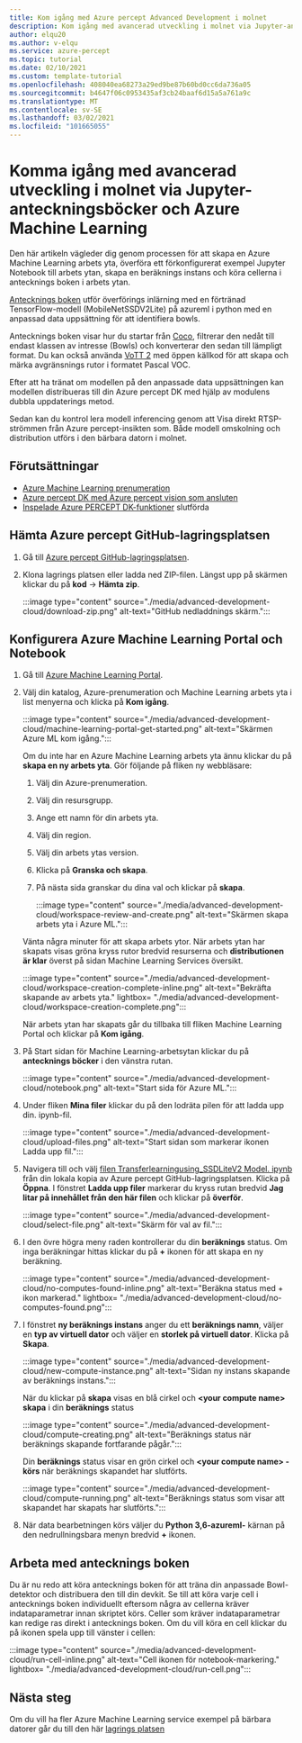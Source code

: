 ```yaml
---
title: Kom igång med Azure percept Advanced Development i molnet
description: Kom igång med avancerad utveckling i molnet via Jupyter-anteckningsböcker och Azure Machine Learning
author: elqu20
ms.author: v-elqu
ms.service: azure-percept
ms.topic: tutorial
ms.date: 02/10/2021
ms.custom: template-tutorial
ms.openlocfilehash: 408040ea68273a29ed9be87b60bd0cc6da736a05
ms.sourcegitcommit: b4647f06c0953435af3cb24baaf6d15a5a761a9c
ms.translationtype: MT
ms.contentlocale: sv-SE
ms.lasthandoff: 03/02/2021
ms.locfileid: "101665055"
---
```

# <a name="getting-started-with-advanced-development-in-the-cloud-via-jupyter-notebooks-and-azure-machine-learning"></a>Komma igång med avancerad utveckling i molnet via Jupyter-anteckningsböcker och Azure Machine Learning

Den här artikeln vägleder dig genom processen för att skapa en Azure Machine Learning arbets yta, överföra ett förkonfigurerat exempel Jupyter Notebook till arbets ytan, skapa en beräknings instans och köra cellerna i antecknings boken i arbets ytan.

[Antecknings boken](https://github.com/microsoft/Project-Santa-Cruz-Private-Preview/blob/main/Sample-Scripts-and-Notebooks/Official/Machine%20Learning%20Notebooks/Transferlearningusing_SSDLiteV2%20Model.ipynb) utför överförings inlärning med en förtränad TensorFlow-modell (MobileNetSSDV2Lite) på azureml i python med en anpassad data uppsättning för att identifiera bowls.

Antecknings boken visar hur du startar från [Coco](https://cocodataset.org/#home), filtrerar den nedåt till endast klassen av intresse (Bowls) och konverterar den sedan till lämpligt format. Du kan också använda [VoTT 2](https://github.com/microsoft/VoTT) med öppen källkod för att skapa och märka avgränsnings rutor i formatet Pascal VOC.

Efter att ha tränat om modellen på den anpassade data uppsättningen kan modellen distribueras till din Azure percept DK med hjälp av modulens dubbla uppdaterings metod.

Sedan kan du kontrol lera modell inferencing genom att Visa direkt RTSP-strömmen från Azure percept-insikten som. Både modell omskolning och distribution utförs i den bärbara datorn i molnet.

## <a name="prerequisites"></a>Förutsättningar

- [Azure Machine Learning prenumeration](https://azure.microsoft.com/free/services/machine-learning/)
- [Azure percept DK med Azure percept vision som ansluten](./overview-azure-percept-dk.md)
- [Inspelade Azure PERCEPT DK-funktioner](./quickstart-percept-dk-set-up.md) slutförda

## <a name="download-azure-percept-github-repository"></a>Hämta Azure percept GitHub-lagringsplatsen

1. Gå till [Azure percept GitHub-lagringsplatsen](https://github.com/microsoft/Project-Santa-Cruz-Private-Preview).

1. Klona lagrings platsen eller ladda ned ZIP-filen. Längst upp på skärmen klickar du på **kod**  ->  **Hämta zip**.

    :::image type="content" source="./media/advanced-development-cloud/download-zip.png" alt-text="GitHub nedladdnings skärm.":::

## <a name="set-up-azure-machine-learning-portal-and-notebook"></a>Konfigurera Azure Machine Learning Portal och Notebook

1. Gå till [Azure Machine Learning Portal](https://ml.azure.com).

1. Välj din katalog, Azure-prenumeration och Machine Learning arbets yta i list menyerna och klicka på **Kom igång**.

    :::image type="content" source="./media/advanced-development-cloud/machine-learning-portal-get-started.png" alt-text="Skärmen Azure ML kom igång.":::

    Om du inte har en Azure Machine Learning arbets yta ännu klickar du på **skapa en ny arbets yta**. Gör följande på fliken ny webbläsare:

    1. Välj din Azure-prenumeration.
    1. Välj din resursgrupp.
    1. Ange ett namn för din arbets yta.
    1. Välj din region.
    1. Välj din arbets ytas version.
    1. Klicka på **Granska och skapa**.
    1. På nästa sida granskar du dina val och klickar på **skapa**.

        :::image type="content" source="./media/advanced-development-cloud/workspace-review-and-create.png" alt-text="Skärmen skapa arbets yta i Azure ML.":::

    Vänta några minuter för att skapa arbets ytor. När arbets ytan har skapats visas gröna kryss rutor bredvid resurserna och **distributionen är klar** överst på sidan Machine Learning Services översikt.

    :::image type="content" source="./media/advanced-development-cloud/workspace-creation-complete-inline.png" alt-text="Bekräfta skapande av arbets yta." lightbox= "./media/advanced-development-cloud/workspace-creation-complete.png":::

    När arbets ytan har skapats går du tillbaka till fliken Machine Learning Portal och klickar på **Kom igång**.

1. På Start sidan för Machine Learning-arbetsytan klickar du på **antecknings böcker** i den vänstra rutan.

    :::image type="content" source="./media/advanced-development-cloud/notebook.png" alt-text="Start sida för Azure ML.":::

1. Under fliken **Mina filer** klickar du på den lodräta pilen för att ladda upp din. ipynb-fil.

    :::image type="content" source="./media/advanced-development-cloud/upload-files.png" alt-text="Start sidan som markerar ikonen Ladda upp fil.":::

1. Navigera till och välj [filen Transferlearningusing_SSDLiteV2 Model. ipynb](https://github.com/microsoft/Project-Santa-Cruz-Private-Preview/blob/main/Sample-Scripts-and-Notebooks/Official/Machine%20Learning%20Notebooks/Transferlearningusing_SSDLiteV2%20Model.ipynb) från din lokala kopia av Azure percept GitHub-lagringsplatsen. Klicka på **Öppna**. I fönstret **Ladda upp filer** markerar du kryss rutan bredvid **Jag litar på innehållet från den här filen** och klickar på **överför**.

    :::image type="content" source="./media/advanced-development-cloud/select-file.png" alt-text="Skärm för val av fil.":::

1. I den övre högra meny raden kontrollerar du din **beräknings** status. Om inga beräkningar hittas klickar du på **+** ikonen för att skapa en ny beräkning.

    :::image type="content" source="./media/advanced-development-cloud/no-computes-found-inline.png" alt-text="Beräkna status med + ikon markerad." lightbox= "./media/advanced-development-cloud/no-computes-found.png":::

1. I fönstret **ny beräknings instans** anger du ett **beräknings namn**, väljer en **typ av virtuell dator** och väljer en **storlek på virtuell dator**. Klicka på **Skapa**.

    :::image type="content" source="./media/advanced-development-cloud/new-compute-instance.png" alt-text="Sidan ny instans skapande av beräknings instans.":::

    När du klickar på **skapa** visas en blå cirkel och **\<your compute name> skapa** i din **beräknings** status

    :::image type="content" source="./media/advanced-development-cloud/compute-creating.png" alt-text="Beräknings status när beräknings skapande fortfarande pågår.":::

    Din **beräknings** status visar en grön cirkel och **\<your compute name> -körs** när beräknings skapandet har slutförts.

    :::image type="content" source="./media/advanced-development-cloud/compute-running.png" alt-text="Beräknings status som visar att skapandet har skapats har slutförts.":::

1. När data bearbetningen körs väljer du **Python 3,6-azureml-** kärnan på den nedrullningsbara menyn bredvid **+** ikonen.

## <a name="working-with-the-notebook"></a>Arbeta med antecknings boken

Du är nu redo att köra antecknings boken för att träna din anpassade Bowl-detektor och distribuera den till din devkit. Se till att köra varje cell i antecknings boken individuellt eftersom några av cellerna kräver indataparametrar innan skriptet körs. Celler som kräver indataparametrar kan redige ras direkt i antecknings boken. Om du vill köra en cell klickar du på ikonen spela upp till vänster i cellen:

:::image type="content" source="./media/advanced-development-cloud/run-cell-inline.png" alt-text="Cell ikonen för notebook-markering." lightbox= "./media/advanced-development-cloud/run-cell.png":::

## <a name="next-steps"></a>Nästa steg

Om du vill ha fler Azure Machine Learning service exempel på bärbara datorer går du till den här [lagrings platsen](https://github.com/Azure/MachineLearningNotebooks/tree/2aa7c53b0ce84e67565d77e484987714fdaed36e/how-to-use-azureml)
